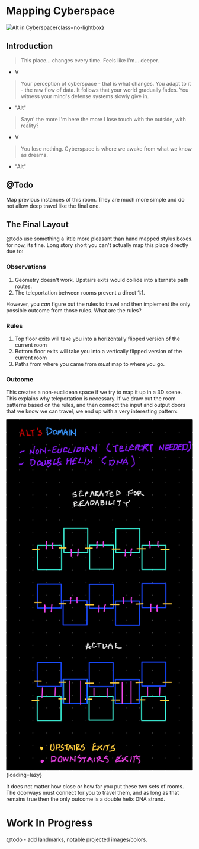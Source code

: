 # Mapping Cyberspace

![Alt in Cyberspace](./assets/alt-cyberspace.png){class=no-lightbox}

## Introduction

> This place... changes every time. Feels like I'm... deeper.

- V

> Your perception of cyberspace - that is what changes. You adapt to it - the raw
> flow of data. It follows that your world gradually fades. You witness your
> mind's defense systems slowly give in.

- "Alt"

> Sayn' the more I'm here the more I lose touch with the outside, with reality?

- V

> You lose nothing. Cyberspace is where we awake from what we know as dreams.

- "Alt"


## @Todo

Map previous instances of this room. They are much more simple and do not allow
deep travel like the final one.

## The Final Layout

@todo use something a little more pleasant than hand mapped stylus boxes. for
now, its fine. Long story short you can't actually map this place directly due
to:

### Observations

1. Geometry doesn't work. Upstairs exits would collide into alternate path
routes.
2. The teleportation between rooms prevent a direct 1:1.

However, you *can* figure out the rules to travel and then implement the only
possible outcome from those rules. What are the rules?


### Rules

1. Top floor exits will take you into a horizontally flipped version of the current room
2. Bottom floor exits will take you into a vertically flipped version of the current room
3. Paths from where you came from *must* map to where you go.

### Outcome

This creates a non-euclidean space if we try to map it up in a 3D scene. This
explains why teleportation is necessary. If we draw out the room patterns based
on the rules, and then connect the input and output doors that we know we can
travel, we end up with a very interesting pattern:

![Double Helix](./assets/alt-cyberspace-dna.png){loading=lazy}

It does not matter how close or how far you put these two sets of rooms. The
doorways must connect for you to travel them, and as long as that remains true
then the only outcome is a double helix DNA strand.

# Work In Progress

@todo - add landmarks, notable projected images/colors.
